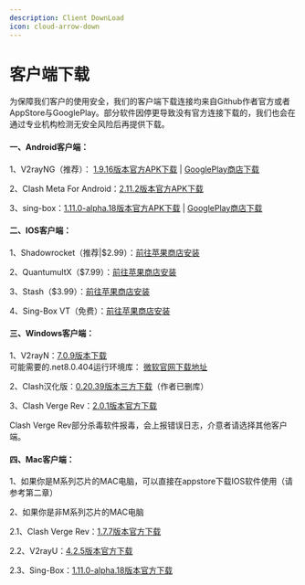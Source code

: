 ```yaml
---
description: Client DownLoad
icon: cloud-arrow-down
---
```


# 客户端下载

为保障我们客户的使用安全，我们的客户端下载连接均来自Github作者官方或者AppStore与GooglePlay。部分软件因停更导致没有官方连接下载的，我们也会在通过专业机构检测无安全风险后再提供下载。

#### 一、Android客户端： <a href="#id-1" id="id-1"></a>

1、V2rayNG（推荐）： [1.9.16版本官方APK下载](https://github.com/2dust/v2rayNG/releases/download/1.9.16/v2rayNG_1.9.16_universal.apk) | [GooglePlay商店下载](https://play.google.com/store/apps/details?id=com.v2ray.ang)

2、Clash Meta For Android：[2.11.2版本官方APK下载](https://github.com/MetaCubeX/ClashMetaForAndroid/releases/download/v2.11.2/cmfa-2.11.2-meta-universal-release.apk)

3、sing-box：[1.11.0-alpha.18版本官方APK下载](https://github.com/SagerNet/sing-box/releases/download/v1.11.0-alpha.18/SFA-1.11.0-alpha.18-universal.apk) | [GooglePlay商店下载](https://play.google.com/store/apps/details?id=io.nekohasekai.sfa)

#### 二、IOS客户端： <a href="#id-5" id="id-5"></a>

1、Shadowrocket（推荐|$2.99）：[前往苹果商店安装](https://itunes.apple.com/us/app/shadowrocket/id932747118)

2、QuantumultX（$7.99）：[前往苹果商店安装](https://apps.apple.com/us/app/quantumult-x/id1443988620)

3、Stash（$3.99）：[前往苹果商店安装](https://apps.apple.com/app/stash/id1596063349)

4、Sing-Box VT（免费）：[前往苹果商店安装](https://apps.apple.com/us/app/sing-box-vt/id6673731168)

#### 三、Windows客户端： <a href="#id-10" id="id-10"></a>

1、V2rayN：[7.0.9版本下载](https://github.com/2dust/v2rayN/releases/download/7.0.9/v2rayN-windows-64-With-Core.zip)\
可能需要的.net8.0.404运行环境库： [微软官网下载地址](https://dotnet.microsoft.com/en-us/download/dotnet/thank-you/sdk-8.0.404-windows-x64-installer)

2、Clash汉化版：[0.20.39版本三方下载](https://github.com/Z-Siqi/Clash-for-Windows_Chinese/releases/download/CFW-V0.20.39_OPT-1/Clash.for.Windows-0.20.39-Opt.1-win32-arm64.7z)（作者已删库）

3、Clash Verge Rev：[2.0.1版本官方下载](https://github.com/clash-verge-rev/clash-verge-rev/releases/download/v2.0.1/Clash.Verge_2.0.1_x64-setup.exe)

Clash Verge Rev部分杀毒软件报毒，会上报错误日志，介意者请选择其他客户端。

#### 四、Mac客户端： <a href="#id-15" id="id-15"></a>

1、如果你是M系列芯片的MAC电脑，可以直接在appstore下载IOS软件使用（请参考第二章）

2、如果你是非M系列芯片的MAC电脑

2.1、Clash Verge Rev：[1.7.7版本官方下载](https://github.com/clash-verge-rev/clash-verge-rev/releases/download/v1.7.7/Clash.Verge_1.7.7_aarch64.dmg)

2.2、V2rayU：[4.2.5版本官方下载](https://github.com/yanue/V2rayU/releases/download/v4.2.5/V2rayU-arm64.dmg)

2.3、Sing-Box：[1.11.0-alpha.18版本官方下载](https://formulae.brew.sh/cask/sfm)
